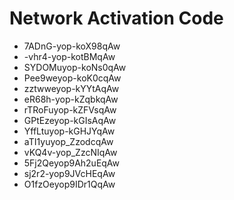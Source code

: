 # Network Activation Code
* 7ADnG-yop-koX98qAw
* -vhr4-yop-kotBMqAw
* SYDOMuyop-koNs0qAw
* Pee9weyop-koK0cqAw
* zztwweyop-kYYtAqAw
* eR68h-yop-kZqbkqAw
* rTRoFuyop-kZFVsqAw
* GPtEzeyop-kGIsAqAw
* YffLtuyop-kGHJYqAw
* aTI1yuyop_ZzodcqAw
* vKQ4v-yop_ZzcNIqAw
* 5Fj2Qeyop9Ah2uEqAw
* sj2r2-yop9JVcHEqAw
* O1fzOeyop9IDr1QqAw